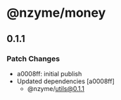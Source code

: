# @nzyme/money

## 0.1.1

### Patch Changes

- a0008ff: initial publish
- Updated dependencies [a0008ff]
    - @nzyme/utils@0.1.1
